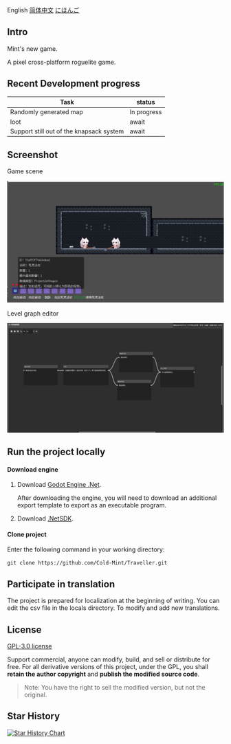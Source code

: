 English [简体中文](README_ZH.md) [にほんご](README_JP.md)

## Intro

Mint's new game.

A pixel cross-platform roguelite game.

## Recent Development progress

| Task                                                   | status        |
| ----------------------------------------------------------- | ------------------ |
| Randomly generated map                         | In progress |
| loot                                                 | await         |
| Support still out of the knapsack system | await                |

## Screenshot

Game scene

![](screenshot\0.0.1\game_page.png)

Level graph editor

![](screenshot\0.0.1\level_Graph_Editor.png)

## Run the project locally

#### Download engine
1. Download [Godot Engine .Net](https://godotengine.org/).

   After downloading the engine, you will need to download an additional export template to export as an executable program.

2. Download [.NetSDK](https://dotnet.microsoft.com/download).

#### Clone project

Enter the following command in your working directory:

```
git clone https://github.com/Cold-Mint/Traveller.git
```

## Participate in translation

The project is prepared for localization at the beginning of writing. You can edit the csv file in the locals directory. To modify and add new translations.

## License

[GPL-3.0 license](LICENSE)

Support commercial, anyone can modify, build, and sell or distribute for free. For all derivative versions of this project, under the GPL, you shall  **retain the author copyright** and **publish the modified source code**.

> Note: You have the right to sell the modified version, but not the original.
>

## Star History

[![Star History Chart](https://api.star-history.com/svg?repos=Cold-Mint/Traveller&type=Date)](https://star-history.com/#Cold-Mint/Traveller&Date)